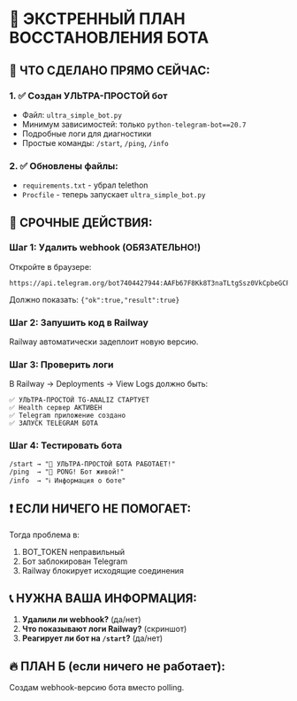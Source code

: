 # 🚨 ЭКСТРЕННЫЙ ПЛАН ВОССТАНОВЛЕНИЯ БОТА

## 🎯 ЧТО СДЕЛАНО ПРЯМО СЕЙЧАС:

### 1. ✅ Создан УЛЬТРА-ПРОСТОЙ бот
- Файл: `ultra_simple_bot.py`
- Минимум зависимостей: только `python-telegram-bot==20.7`
- Подробные логи для диагностики
- Простые команды: `/start`, `/ping`, `/info`

### 2. ✅ Обновлены файлы:
- `requirements.txt` - убрал telethon
- `Procfile` - теперь запускает `ultra_simple_bot.py`

## 🚀 СРОЧНЫЕ ДЕЙСТВИЯ:

### Шаг 1: Удалить webhook (ОБЯЗАТЕЛЬНО!)
Откройте в браузере:
```
https://api.telegram.org/bot7404427944:AAFb67F8Kk8T3naTLtgSsz0VkCpbeGCPf68/deleteWebhook
```

Должно показать: `{"ok":true,"result":true}`

### Шаг 2: Запушить код в Railway
Railway автоматически задеплоит новую версию.

### Шаг 3: Проверить логи
В Railway → Deployments → View Logs должно быть:
```
✅ УЛЬТРА-ПРОСТОЙ TG-ANALIZ СТАРТУЕТ
✅ Health сервер АКТИВЕН
✅ Telegram приложение создано
✅ ЗАПУСК TELEGRAM БОТА
```

### Шаг 4: Тестировать бота
```
/start → "🎉 УЛЬТРА-ПРОСТОЙ БОТА РАБОТАЕТ!"
/ping  → "🏓 PONG! Бот живой!"
/info  → "ℹ️ Информация о боте"
```

## ❗ ЕСЛИ НИЧЕГО НЕ ПОМОГАЕТ:

Тогда проблема в:
1. BOT_TOKEN неправильный
2. Бот заблокирован Telegram
3. Railway блокирует исходящие соединения

## 📞 НУЖНА ВАША ИНФОРМАЦИЯ:

1. **Удалили ли webhook?** (да/нет)
2. **Что показывают логи Railway?** (скриншот)
3. **Реагирует ли бот на `/start`?** (да/нет)

## 🔥 ПЛАН Б (если ничего не работает):
Создам webhook-версию бота вместо polling.
